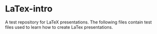 # LaTex-intro
A test repository for LaTeX presentations.
The following files contain test files used to learn how to create LaTex presentations.
